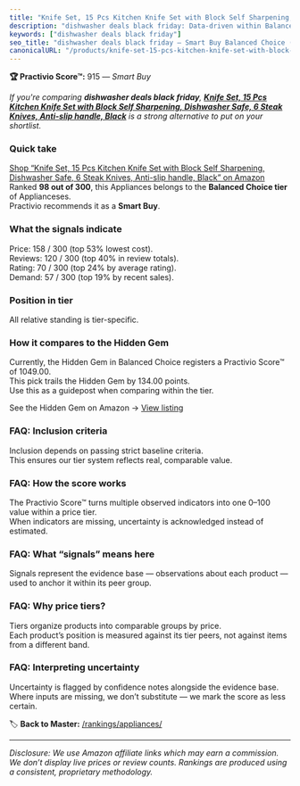 ```yaml
---
title: "Knife Set, 15 Pcs Kitchen Knife Set with Block Self Sharpening, Dishwasher Safe, 6 Steak Knives, Anti-slip handle, Black"
description: "dishwasher deals black friday: Data-driven within Balanced Choice ranking using the Practivio Score™. Positioned by quality, value, demand, findability, moment…"
keywords: ["dishwasher deals black friday"]
seo_title: "dishwasher deals black friday — Smart Buy Balanced Choice (2025)"
canonicalURL: "/products/knife-set-15-pcs-kitchen-knife-set-with-block-self-sharpening-dishwasher-safe-6-steak-knives-anti-slip-handle-black-B0BKRVT66L/"
---
```


**🏆 Practivio Score™:** 915 — _Smart Buy_


*If you're comparing **dishwasher deals black friday**, **[Knife Set, 15 Pcs Kitchen Knife Set with Block Self Sharpening, Dishwasher Safe, 6 Steak Knives, Anti-slip handle, Black](https://www.amazon.com/dp/B0BKRVT66L?tag=practivio-20)** is a strong alternative to put on your shortlist.*
### Quick take
[Shop “Knife Set, 15 Pcs Kitchen Knife Set with Block Self Sharpening, Dishwasher Safe, 6 Steak Knives, Anti-slip handle, Black” on Amazon](https://www.amazon.com/dp/B0BKRVT66L?tag=practivio-20)
Ranked **98 out of 300**, this Appliances belongs to the **Balanced Choice tier** of Applianceses.  
Practivio recommends it as a **Smart Buy**.

### What the signals indicate
Price: 158 / 300 (top 53% lowest cost).  
Reviews: 120 / 300 (top 40% in review totals).  
Rating: 70 / 300 (top 24% by average rating).  
Demand: 57 / 300 (top 19% by recent sales).

### Position in tier
All relative standing is tier-specific.

### How it compares to the Hidden Gem
Currently, the Hidden Gem in Balanced Choice registers a Practivio Score™ of 1049.00.  
This pick trails the Hidden Gem by 134.00 points.  
Use this as a guidepost when comparing within the tier.  

See the Hidden Gem on Amazon → [View listing](https://www.amazon.com/dp/B01FHOWYA2?tag=practivio-20)

### FAQ: Inclusion criteria
Inclusion depends on passing strict baseline criteria.  
This ensures our tier system reflects real, comparable value.

### FAQ: How the score works
The Practivio Score™ turns multiple observed indicators into one 0–100 value within a price tier.  
When indicators are missing, uncertainty is acknowledged instead of estimated.

### FAQ: What “signals” means here
Signals represent the evidence base — observations about each product — used to anchor it within its peer group.

### FAQ: Why price tiers?
Tiers organize products into comparable groups by price.  
Each product’s position is measured against its tier peers, not against items from a different band.

### FAQ: Interpreting uncertainty
Uncertainty is flagged by confidence notes alongside the evidence base.  
Where inputs are missing, we don’t substitute — we mark the score as less certain.


🏷️ **Back to Master:** [/rankings/appliances/](/rankings/appliances/)

---
_Disclosure: We use Amazon affiliate links which may earn a commission. We don’t display live prices or review counts. Rankings are produced using a consistent, proprietary methodology._
